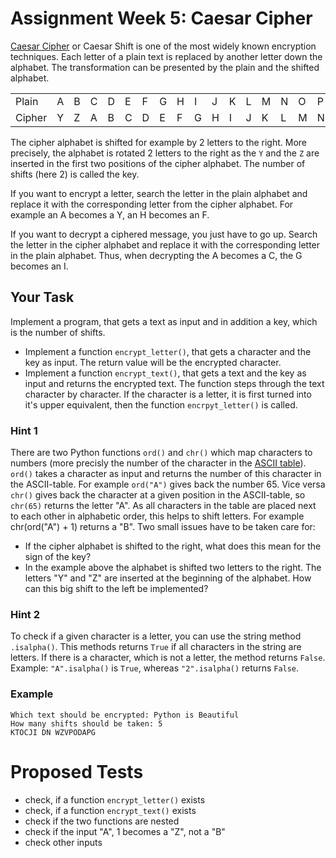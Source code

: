 # Assignment Week 5: Caesar Cipher
[Caesar Cipher](https://en.wikipedia.org/wiki/Caesar_cipher) or Caesar Shift is one of the most widely known encryption techniques. Each letter of a plain text is replaced by another letter down the alphabet. The transformation can be presented by the plain and the shifted alphabet.

|   |||||||||||||||||||||||||||
|---|---|---|---|---|---|---|---|---|---|---|---|---|---|---|---|---|---|---|---|---|---|---|---|---|---|---|
| Plain  |A|B|C|D|E|F|G|H|I|J|K|L|M|N|O|P|Q|R|S|T|U|V|W|X|Y|Z|
| Cipher |Y|Z|A|B|C|D|E|F|G|H|I|J|K|L|M|N|O|P|Q|R|S|T|U|V|W|X|

The cipher alphabet is shifted for example by 2 letters to the right.  More precisely, the alphabet is rotated 2 letters to the right as the `Y` and the `Z` are inserted in the first two positions of the cipher alphabet. The number of shifts (here 2) is called the key.

If you want to encrypt a letter, search the letter in the plain alphabet and replace it with the corresponding letter from the cipher alphabet. For example an A becomes a Y, an H becomes an F.

If you want to decrypt a ciphered message, you just have to go up. Search the letter in the cipher alphabet and replace it with the corresponding letter in the plain alphabet. Thus, when decrypting the A becomes a C, the G becomes an I.

## Your Task
Implement a program, that gets a text as input and in addition a key, which is the number of shifts. 
- Implement a function `encrypt_letter()`, that gets a character and the key as input. The return value will be the encrypted character.
- Implement a function `encrypt_text()`, that gets a text and the key as input and returns the encrypted text. The function steps through the text character by character. If the character is a letter, it is first turned into it's upper equivalent, then the function `encrpyt_letter()` is called.

### Hint 1
There are two Python functions `ord()` and `chr()` which map characters to numbers (more precisly the number of the character in the [ASCII table](https://en.wikipedia.org/wiki/ASCII)). `ord()` takes a character as input and returns the number of this character in the ASCII-table. For example `ord("A")` gives back the number 65. Vice versa `chr()` gives back the character at a given position in the ASCII-table, so `chr(65)` returns the letter "A". As all characters in the table are placed next to each other in alphabetic order, this helps to shift letters. For example chr(ord("A") + 1) returns a "B". Two small issues have to be taken care for: 
- If the cipher alphabet is shifted to the right, what does this mean for the sign of the key?
- In the example above the alphabet is shifted two letters to the right. The letters "Y" and "Z" are inserted at the beginning of the alphabet. How can this big shift to the left be implemented?

### Hint 2
To check if a given character is a letter, you can use the string method `.isalpha()`. This methods returns `True` if all characters in the string are letters. If there is a character, which is not a letter, the method returns `False`. Example: `"A".isalpha()` is `True`, whereas `"2".isalpha()` returns `False`. 

### Example

    Which text should be encrypted: Python is Beautiful
    How many shifts should be taken: 5
    KTOCJI DN WZVPODAPG


# Proposed Tests
- check, if a function `encrypt_letter()` exists
- check, if a function `encrypt_text()` exists
- check if the two functions are nested
- check if the input "A", 1 becomes a "Z", not a "B"
- check other inputs